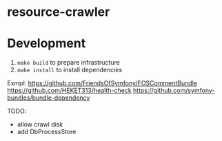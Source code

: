 # resource-crawler

# Development
1. `make build` to prepare infrastructure
2. `make install` to install dependencies

Exmpl:
https://github.com/FriendsOfSymfony/FOSCommentBundle
https://github.com/HEKET313/health-check
https://github.com/symfony-bundles/bundle-dependency

TODO:
- allow crawl disk
- add DbProcessStore
